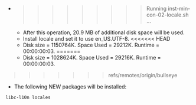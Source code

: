 * >>>>>>>>> Running inst-min-con-02-locale.sh ...
  * After this operation, 20.9 MB of additional disk space will be used.
  * Install locale and set it to use en_US.UTF-8.
<<<<<<< HEAD
  * Disk size = 1150764K. Space Used = 29212K. Runtime = 00:00:00:03.
=======
  * Disk size = 1028624K. Space Used = 29216K. Runtime = 00:00:00:03.
>>>>>>> refs/remotes/origin/bullseye
  * The following NEW packages will be installed:
  ```bash
libc-l10n locales
  ```

